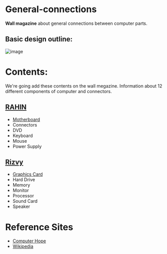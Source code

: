 # General-connections
**Wall magazine** about general connections between computer parts.

## Basic design outline:
![image](https://user-images.githubusercontent.com/50569315/105727585-741f4f80-5f55-11eb-85ff-5648b2c51cf6.png)

# Contents:
We're going add these contents on the wall megazine. Information about 12 different components of computer and connectors.
## [RAHIN](https://github.com/RIR360/General-connections/tree/master/Rahin)
* [Motherboard](https://github.com/RIR360/General-connections/tree/master/Rahin)
* Connectors
* DVD
* Keyboard
* Mouse
* Power Supply
## [Rizvy](https://github.com/RIR360/General-connections/tree/master/Rizvy)
* [Graphics Card](https://github.com/RIR360/General-connections/tree/master/Rizvy)
* Hard Drive
* Memory
* Monitor
* Processor
* Sound Card
* Speaker
# Reference Sites
* [Computer Hope](https://www.computerhope.com/)
* [Wikipedia](https://www.wikipedia.org/)
